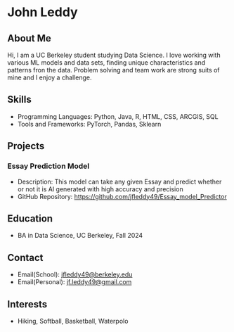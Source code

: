 # John Leddy

## About Me
Hi, I am a UC Berkeley student studying Data Science. I love working with various ML models and data sets, finding unique characteristics and patterns fron the data. Problem solving and team work are strong suits of mine and I enjoy a challenge. 

## Skills
- Programming Languages: Python, Java, R, HTML, CSS, ARCGIS, SQL
- Tools and Frameworks: PyTorch, Pandas, Sklearn

## Projects

### Essay Prediction Model
- Description: This model can take any given Essay and predict whether or not it is AI generated with high accuracy and precision
- GitHub Repository: https://github.com/jfleddy49/Essay_model_Predictor

## Education
- BA in Data Science, UC Berkeley, Fall 2024

## Contact
- Email(School): jfleddy49@berkeley.edu
- Email(Personal): jf.leddy49@gmail.com

## Interests
- Hiking, Softball, Basketball, Waterpolo
